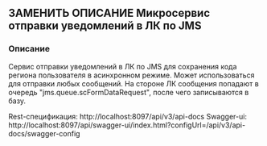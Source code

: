## ЗАМЕНИТЬ ОПИСАНИЕ Микросервис отправки уведомлений в ЛК по JMS

### Описание
Сервис отправки уведомлений в ЛК по JMS для сохранения кода региона пользователя в асинхронном режиме.
Может использоваться для отправки любых сообщений. 
На стороне ЛК сообщения попадают в очередь "jms.queue.scFormDataRequest", после чего записываются в базу. 

Rest-спецификация: http://localhost:8097/api/v3/api-docs
Swagger-ui: http://localhost:8097/api/swagger-ui/index.html?configUrl=/api/v3/api-docs/swagger-config
